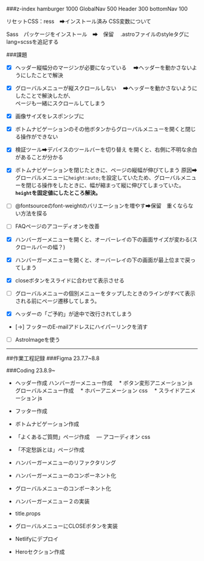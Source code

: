 
###z-index
hamburger 1000
GlobalNav 500
Header 300
bottomNav 100




リセットCSS：ress　➡インストール済み
CSS変数について

Sass　パッケージをインストール　➡　保留
　.astroファイルのstyleタグに　lang=scssを追記する


###課題
- [x]  ヘッダー縦幅分のマージンが必要になっている
　➡ヘッダーを動かさないようにしたことで解決

- [x]  グローバルメニューが縦スクロールしない
　➡ヘッダーを動かさないようにしたことで解決したが、<br>ページも一緒にスクロールしてしまう


- [x] 画像サイズをレスポンシブに

- [x] ボトムナビゲーションのその他ボタンからグローバルメニューを開くと閉じる操作ができない

- [x] 検証ツール➡デバイスのツールバーを切り替え
を開くと、右側に不明な余白があることが分かる

- [x] ボトムナビゲーションを閉じたときに、ページの縦幅が伸びてしまう
 原因➡グローバルメニューに`height:auto;`を設定していたため、グローバルメニューを閉じる操作をしたときに、幅が縮まって縦に伸びてしまっていた。**`height`を固定値にしたところ解決。**


- [ ]  @fontsourceのfont-weightのバリエーションを増やす➡保留　重くならない方法を探る

- [ ] FAQページのアコーディオンを改善

- [X] ハンバーガーメニューを開くと、オーバーレイの下の画面サイズが変わる(スクロールバーの幅？)

- [X] ハンバーガーメニューを開くと、オーバーレイの下の画面が最上位まで戻ってしまう

- [X] closeボタンをスライドに合わせて表示させる

- [ ] グローバルメニューの個別メニューをタップしたときのラインがすべて表示される前にページ遷移してしまう。

- [X] ヘッダーの「ご予約」が途中で改行されてしまう
- [→] フッターのE-mailアドレスにハイパーリンクを消す

- [ ] AstroImageを使う


___
##作業工程記録
###Figma 23.7.7~8.8

###Coding 23.8.9~
- ヘッダー作成
ハンバーガーメニュー作成
　* ボタン変形アニメーション js
グローバルメニュー作成
　* ホバーアニメーション css
　* スライドアニメーション js

- フッター作成
- ボトムナビゲーション作成
- 「よくあるご質問」ページ作成
　― アコーディオン css
- 「不定愁訴とは」ページ作成
- ハンバーガーメニューのリファクタリング
- ハンバーガーメニューのコンポーネント化
- グローバルメニューのコンポーネント化
- ハンバーガーメニュー２の実装
- title.props
- グローバルメニューにCLOSEボタンを実装
- Netlifyにデプロイ
- Heroセクション作成
